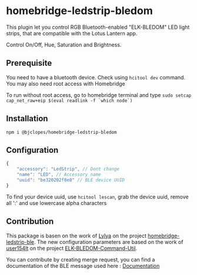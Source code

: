 # homebridge-ledstrip-bledom

This plugin let you control RGB Bluetooth-enabled "ELK-BLEDOM" LED light strips, that are compatible with the Lotus Lantern app.

Control On/Off, Hue, Saturation and Brightness.

## Prerequisite
You need to have a bluetooth device. Check using `hcitool dev` command. You may also need root access with Homebridge

To run without root access, go to homebridge terminal and type ```sudo setcap cap_net_raw+eip $(eval readlink -f `which node`)```

## Installation

`npm i @bjclopes/homebridge-ledstrip-bledom`

## Configuration
```js
{
    "accessory": "LedStrip", // Dont change
    "name": "LED", // Accessory name
    "uuid": "be320202f8e8" // BLE device UUID
}
```

To find your device uuid, use `hcitool lescan`, grab the device uuid, remove all ':' and use lowercase alpha characters

## Contribution
This package is basen on the work of [Lylya](https://github.com/Lyliya) on the project [homebridge-ledstrip-ble](https://github.com/Lyliya/homebridge-ledstrip-ble/).
The new configuration parameters are based on the work of [user154lt](https://github.com/user154lt) on the project [ELK-BLEDOM-Command-Util](https://github.com/user154lt/ELK-BLEDOM-Command-Util).

You can contribute by creating merge request, you can find a documentation of the BLE message used here : [Documentation](https://github.com/arduino12/ble_rgb_led_strip_controller/blob/master/README.md)
